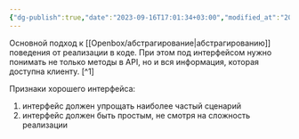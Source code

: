 ```yaml
---
{"dg-publish":true,"date":"2023-09-16T17:01:34+03:00","modified_at":"2023-09-16T17:05:53+03:00","dg-path":"/интерфейс.md","permalink":"/interfejs/","dgPassFrontmatter":true}
---
```



Основной подход к [[Openbox/абстрагирование\|абстрагированию]] поведения от реализации в коде. При этом под интерфейсом нужно понимать не только методы в API, но и вся информация, которая доступна клиенту. [^1]

Признаки хорошего интерфейса:
1. интерфейс должен упрощать наиболее частый сценарий
2. интерфейс должен быть простым, не смотря на сложность реализации

[1]: [[Openbox/quotes/202309100945\|202309100945]]
